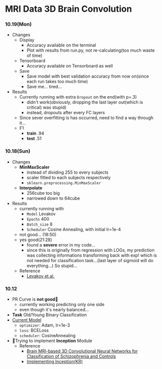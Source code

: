 # MRI Data 3D Brain Convolution
### 10.19(Mon)
+ Changes
  + Display
    + Accuracy available on the terminal
    + Plot with results from run.py, not re-calculating(too much waste of time)
  + Tensorboard
    + Accuracy available on Tensorboard as well
  + Save
    + Save model with best validation accuracy from now on(since each run takes too much time)
    + Save me... tired...
+ Results
  + Currently running with extra `Dropout` on the end(with p=.3)
    + didn't work(obviously, dropping the last layer out(which is critical) was stupid)
    + instead, dropouts after every FC layers
  + Since sever overfitting is has occurred, need to find a way through it...
  + F1
    + **train** .94
    + **test** .51
### 10.18(Sun)
+ Changes
  + **MinMaxScaler**
    + instead of dividing 255 to every subjects
    + scaler fitted to each subjects respectively
    + `sklearn.preprocessing.MinMaxScaler`
  + **Interpolate**
    + 256cube too big
    + narrowed down to 64cube
+ Results
  + currently running with
    + `Model` Levakov
    + `Epochs` 400
    + `Batch_size` 8
    + `Scheduler` Cosine Annealing, with initial lr=1e-4
  + not good... (18:50)
  + yes good(21:28)
    + found a **severe** error in my code...
    + since this is originally from regression with LOGs, my prediction was collecting informations transforming back with exp! which is not needed for classification task...(last layer of sigmoid will do everything...) So stupid...
  + Reference
    + [Levakov et al.](https://onlinelibrary.wiley.com/doi/pdf/10.1002/hbm.25011)
### 10.12
+ PR Curve is **not good**:rotating_light: 
  + currently working predicting only one side
  + even though it's nearly balanced...
+ **Task** Old/Young Binary Classification
+ [Current Model](./src/model/vanilla.py)
  + `optimizer`: Adam, lr=1e-3
  + `loss`: BCELoss
  + `scheduler`: CosineAnnealing
+ :construction:Trying to implement **Inception** Module
  + Reference
    + [Brain MRI-based 3D Convolutional Neural Networks for Classification of Schizophrenia and Controls
](https://arxiv.org/abs/2003.08818)
    + [Implementing Inception(KR)](https://wingnim.tistory.com/36)